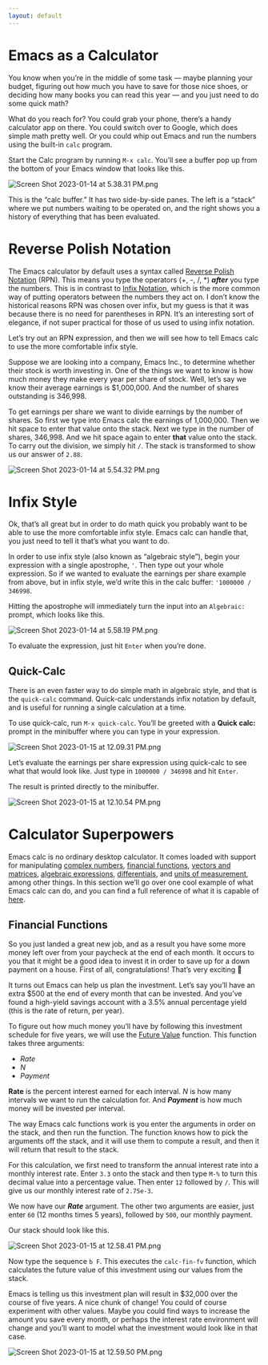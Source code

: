 ```yaml
---
layout: default
---
```


# Emacs as a Calculator

You know when you’re in the middle of some task — maybe planning your budget, figuring out how much you have to save for those nice shoes, or deciding how many books you can read this year — and you just need to do some quick math?

What do you reach for? You could grab your phone, there’s a handy calculator app on there. You could switch over to Google, which does simple math pretty well. Or you could whip out Emacs and run the numbers using the built-in `calc` program.

Start the Calc program by running `M-x calc`. You’ll see a buffer pop up from the bottom of your Emacs window that looks like this.

![Screen Shot 2023-01-14 at 5.38.31 PM.png](Emacs%20as%20a%20Calculator%20b7d69978b2c941f1941edc0f61fe4832/Screen_Shot_2023-01-14_at_5.38.31_PM.png)

This is the “calc buffer.” It has two side-by-side panes. The left is a “stack” where we put numbers waiting to be operated on, and the right shows you a history of everything that has been evaluated.

# Reverse Polish Notation

The Emacs calculator by default uses a syntax called [Reverse Polish Notation](https://en.wikipedia.org/wiki/Reverse_Polish_notation) (RPN). This means you type the operators (+, -, /, *) *****after***** you type the numbers. This is in contrast to [Infix Notation](https://en.wikipedia.org/wiki/Infix_notation), which is the more common way of putting operators between the numbers they act on. I don’t know the historical reasons RPN was chosen over infix, but my guess is that it was because there is no need for parentheses in RPN. It’s an interesting sort of elegance, if not super practical for those of us used to using infix notation.

Let’s try out an RPN expression, and then we will see how to tell Emacs calc to use the more comfortable infix style.

Suppose we are looking into a company, Emacs Inc., to determine whether their stock is worth investing in. One of the things we want to know is how much money they make every year per share of stock. Well, let’s say we know their average earnings is $1,000,000. And the number of shares outstanding is 346,998.

To get earnings per share we want to divide earnings by the number of shares. So first we type into Emacs calc the earnings of 1,000,000. Then we hit space to enter that value onto the stack. Next we type in the number of shares, 346,998. And we hit space again to enter ****that**** value onto the stack. To carry out the division, we simply hit `/`. The stack is transformed to show us our answer of `2.88`.

![Screen Shot 2023-01-14 at 5.54.32 PM.png](Emacs%20as%20a%20Calculator%20b7d69978b2c941f1941edc0f61fe4832/Screen_Shot_2023-01-14_at_5.54.32_PM.png)

# Infix Style

Ok, that’s all great but in order to do math quick you probably want to be able to use the more comfortable infix style. Emacs calc can handle that, you just need to tell it that’s what you want to do.

In order to use infix style (also known as “algebraic style”), begin your expression with a single apostrophe, `'`. Then type out your whole expression. So if we wanted to evaluate the earnings per share example from above, but in infix style, we’d write this in the calc buffer: `'1000000 / 346998`.

Hitting the apostrophe will immediately turn the input into an `Algebraic:` prompt, which looks like this.

![Screen Shot 2023-01-14 at 5.58.19 PM.png](Emacs%20as%20a%20Calculator%20b7d69978b2c941f1941edc0f61fe4832/Screen_Shot_2023-01-14_at_5.58.19_PM.png)

To evaluate the expression, just hit `Enter` when you’re done.

## Quick-Calc

There is an even faster way to do simple math in algebraic style, and that is the `quick-calc` command. Quick-calc understands infix notation by default, and is useful for running a single calculation at a time.

To use quick-calc, run `M-x quick-calc`. You’ll be greeted with a **********************Quick calc:********************** prompt in the minibuffer where you can type in your expression.

![Screen Shot 2023-01-15 at 12.09.31 PM.png](Emacs%20as%20a%20Calculator%20b7d69978b2c941f1941edc0f61fe4832/Screen_Shot_2023-01-15_at_12.09.31_PM.png)

Let’s evaluate the earnings per share expression using quick-calc to see what that would look like. Just type in `1000000 / 346998` and hit `Enter`.

The result is printed directly to the minibuffer.

![Screen Shot 2023-01-15 at 12.10.54 PM.png](Emacs%20as%20a%20Calculator%20b7d69978b2c941f1941edc0f61fe4832/Screen_Shot_2023-01-15_at_12.10.54_PM.png)

# Calculator Superpowers

Emacs calc is no ordinary desktop calculator. It comes loaded with support for manipulating [complex numbers](https://www.gnu.org/software/emacs/manual/html_node/calc/Complex-Numbers.html), [financial functions](https://www.gnu.org/software/emacs/manual/html_node/calc/Financial-Functions.html), [vectors and matrices](https://www.gnu.org/software/emacs/manual/html_node/calc/Vectors-and-Matrices.html), [algebraic expressions](https://www.gnu.org/software/emacs/manual/html_node/calc/Algebraic-Manipulation.html), [differentials](https://www.gnu.org/software/emacs/manual/html_node/calc/Differentiation.html), and [units of measurement](https://www.gnu.org/software/emacs/manual/html_node/calc/Units.html), among other things. In this section we’ll go over one cool example of what Emacs calc can do, and you can find a full reference of what it is capable of [here](https://www.gnu.org/software/emacs/manual/html_mono/calc.html#Units).

## Financial Functions

So you just landed a great new job, and as a result you have some more money left over from your paycheck at the end of each month. It occurs to you that it might be a good idea to invest it in order to save up for a down payment on a house. First of all, congratulations! That’s very exciting 🙂

It turns out Emacs can help us plan the investment. Let’s say you’ll have an extra $500 at the end of every month that can be invested. And you’ve found a high-yield savings account with a 3.5% annual percentage yield (this is the rate of return, per year).

To figure out how much money you’ll have by following this investment schedule for five years, we will use the [Future Value](https://www.gnu.org/software/emacs/manual/html_node/calc/Future-Value.html) function. This function takes three arguments:

- *Rate*
- *N*
- *Payment*

****Rate**** is the percent interest earned for each interval. *N* is how many intervals we want to run the calculation for. And *******Payment******* is how much money will be invested per interval.

The way Emacs calc functions work is you enter the arguments in order on the stack, and then run the function. The function knows how to pick the arguments off the stack, and it will use them to compute a result, and then it will return that result to the stack.

For this calculation, we first need to transform the annual interest rate into a monthly interest rate. Enter `3.3` onto the stack and then type `M-%` to turn this decimal value into a percentage value. Then enter `12` followed by `/`. This will give us our monthly interest rate of `2.75e-3`.

We now have our *****Rate***** argument. The other two arguments are easier, just enter `60` (12 months times 5 years), followed by `500`, our monthly payment.

Our stack should look like this.

![Screen Shot 2023-01-15 at 12.58.41 PM.png](Emacs%20as%20a%20Calculator%20b7d69978b2c941f1941edc0f61fe4832/Screen_Shot_2023-01-15_at_12.58.41_PM.png)

Now type the sequence `b F`. This executes the `calc-fin-fv` function, which calculates the future value of this investment using our values from the stack.

Emacs is telling us this investment plan will result in $32,000 over the course of five years. A nice chunk of change! You could of course experiment with other values. Maybe you could find ways to increase the amount you save every month, or perhaps the interest rate environment will change and you’ll want to model what the investment would look like in that case.

![Screen Shot 2023-01-15 at 12.59.50 PM.png](Emacs%20as%20a%20Calculator%20b7d69978b2c941f1941edc0f61fe4832/Screen_Shot_2023-01-15_at_12.59.50_PM.png)
